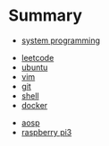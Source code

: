 # Summary

<!--* [introduction]-->
<!--* [specification]-->
* [system programming](content/cs_programming/cs_programming.md)
<!-- * [C skill] -->
* [leetcode](content/leetcode/leetcode.md)
* [ubuntu](content/ubuntu/ubuntu.md)
* [vim](content/vim/vim.md)
* [git](content/git/git_note.md)
* [shell](content/shell/shell.md)
* [docker](content/docker/docker.md)
<!--* [Teraterm TTL]-->
* [aosp](content/aosp/aosp.md)
* [raspberry pi3](content/raspberry/raspberry.md)
<!--* [Building Root]-->

